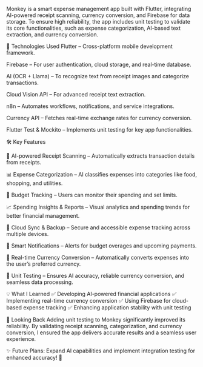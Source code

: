 Monkey is a smart expense management app built with Flutter, integrating AI-powered receipt scanning, currency conversion, and Firebase for data storage. To ensure high reliability, the app includes unit testing to validate its core functionalities, such as expense categorization, AI-based text extraction, and currency conversion.

🚀 Technologies Used
Flutter – Cross-platform mobile development framework.

  Firebase – For user authentication, cloud storage, and real-time database.

  AI (OCR + Llama) – To recognize text from receipt images and categorize transactions.

  Cloud Vision API – For advanced receipt text extraction.

  n8n – Automates workflows, notifications, and service integrations.

  Currency API – Fetches real-time exchange rates for currency conversion.

  Flutter Test & Mockito – Implements unit testing for key app functionalities.

🛠 Key Features

  📸 AI-powered Receipt Scanning – Automatically extracts transaction details from receipts.

  📊 Expense Categorization – AI classifies expenses into categories like food, shopping, and utilities.

  📅 Budget Tracking – Users can monitor their spending and set limits.

  📈 Spending Insights & Reports – Visual analytics and spending trends for better financial management.

  🔄 Cloud Sync & Backup – Secure and accessible expense tracking across multiple devices.

  📲 Smart Notifications – Alerts for budget overages and upcoming payments.

  💱 Real-time Currency Conversion – Automatically converts expenses into the user’s preferred currency.

  🧪 Unit Testing – Ensures AI accuracy, reliable currency conversion, and seamless data processing.

💡 What I Learned
  ✅ Developing AI-powered financial applications
  ✅ Implementing real-time currency conversion
  ✅ Using Firebase for cloud-based expense tracking
  ✅ Enhancing application stability with unit testing

🎯 Looking Back
  Adding unit testing to Monkey significantly improved its reliability. By validating receipt scanning, categorization, and currency conversion, I ensured the app delivers accurate results and a seamless user      experience.

✨ Future Plans: Expand AI capabilities and implement integration testing for enhanced accuracy! 🚀

